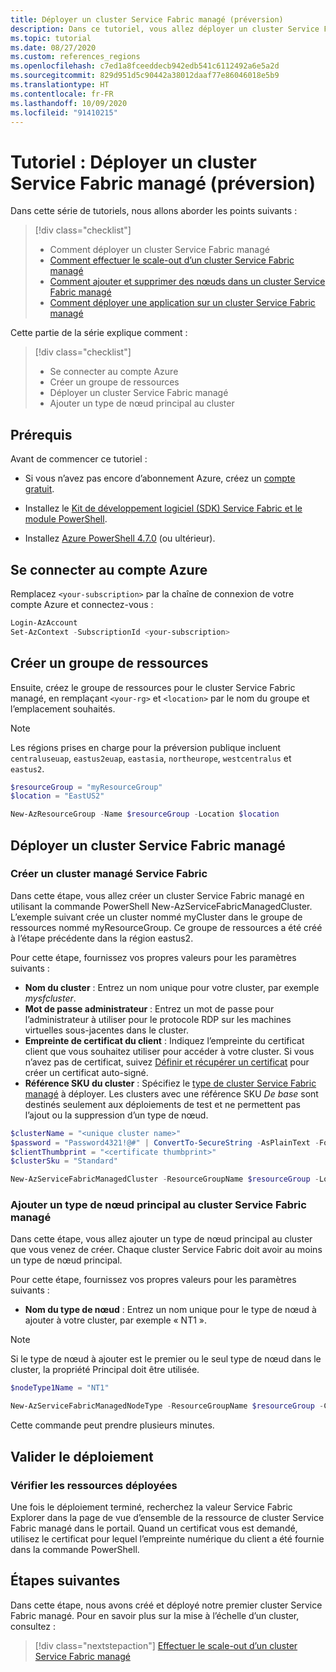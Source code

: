 ```yaml
---
title: Déployer un cluster Service Fabric managé (préversion)
description: Dans ce tutoriel, vous allez déployer un cluster Service Fabric managé à des fins de test.
ms.topic: tutorial
ms.date: 08/27/2020
ms.custom: references_regions
ms.openlocfilehash: c7ed1a8fceeddecb942edb541c6112492a6e5a2d
ms.sourcegitcommit: 829d951d5c90442a38012daaf77e86046018e5b9
ms.translationtype: HT
ms.contentlocale: fr-FR
ms.lasthandoff: 10/09/2020
ms.locfileid: "91410215"
---
```

# <a name="tutorial-deploy-a-service-fabric-managed-cluster-preview"></a>Tutoriel : Déployer un cluster Service Fabric managé (préversion)

Dans cette série de tutoriels, nous allons aborder les points suivants :

> [!div class="checklist"]
> * Comment déployer un cluster Service Fabric managé 
> * [Comment effectuer le scale-out d’un cluster Service Fabric managé](tutorial-managed-cluster-scale.md)
> * [Comment ajouter et supprimer des nœuds dans un cluster Service Fabric managé](tutorial-managed-cluster-add-remove-node-type.md)
> * [Comment déployer une application sur un cluster Service Fabric managé](tutorial-managed-cluster-deploy-app.md)

Cette partie de la série explique comment :

> [!div class="checklist"]
> * Se connecter au compte Azure
> * Créer un groupe de ressources
> * Déployer un cluster Service Fabric managé
> * Ajouter un type de nœud principal au cluster

## <a name="prerequisites"></a>Prérequis

Avant de commencer ce tutoriel :

* Si vous n’avez pas encore d’abonnement Azure, créez un [compte gratuit](https://azure.microsoft.com/free/?WT.mc_id=A261C142F).

* Installez le [Kit de développement logiciel (SDK) Service Fabric et le module PowerShell](service-fabric-get-started.md).

* Installez [Azure PowerShell 4.7.0](https://docs.microsoft.com/powershell/azure/release-notes-azureps?view=azps-4.7.0&preserve-view=true#azservicefabric) (ou ultérieur).

## <a name="connect-to-your-azure-account"></a>Se connecter au compte Azure

Remplacez `<your-subscription>` par la chaîne de connexion de votre compte Azure et connectez-vous :

```powershell
Login-AzAccount
Set-AzContext -SubscriptionId <your-subscription>

```

## <a name="create-a-new-resource-group"></a>Créer un groupe de ressources

Ensuite, créez le groupe de ressources pour le cluster Service Fabric managé, en remplaçant `<your-rg>` et `<location>` par le nom du groupe et l’emplacement souhaités.

> [!NOTE]
> Les régions prises en charge pour la préversion publique incluent `centraluseuap`, `eastus2euap`, `eastasia`, `northeurope`, `westcentralus` et `eastus2`.

```powershell
$resourceGroup = "myResourceGroup"
$location = "EastUS2"

New-AzResourceGroup -Name $resourceGroup -Location $location
```

## <a name="deploy-a-service-fabric-managed-cluster"></a>Déployer un cluster Service Fabric managé

### <a name="create-a-service-fabric-managed-cluster"></a>Créer un cluster managé Service Fabric

Dans cette étape, vous allez créer un cluster Service Fabric managé en utilisant la commande PowerShell New-AzServiceFabricManagedCluster. L’exemple suivant crée un cluster nommé myCluster dans le groupe de ressources nommé myResourceGroup. Ce groupe de ressources a été créé à l’étape précédente dans la région eastus2.

Pour cette étape, fournissez vos propres valeurs pour les paramètres suivants :

* **Nom du cluster** : Entrez un nom unique pour votre cluster, par exemple *mysfcluster*.
* **Mot de passe administrateur** : Entrez un mot de passe pour l’administrateur à utiliser pour le protocole RDP sur les machines virtuelles sous-jacentes dans le cluster.
* **Empreinte de certificat du client** : Indiquez l’empreinte du certificat client que vous souhaitez utiliser pour accéder à votre cluster. Si vous n’avez pas de certificat, suivez [Définir et récupérer un certificat](https://docs.microsoft.com/azure/key-vault/certificates/quick-create-portal) pour créer un certificat auto-signé.
* **Référence SKU du cluster** : Spécifiez le [type de cluster Service Fabric managé](overview-managed-cluster.md#service-fabric-managed-cluster-skus) à déployer. Les clusters avec une référence SKU *De base* sont destinés seulement aux déploiements de test et ne permettent pas l’ajout ou la suppression d’un type de nœud.

```powershell
$clusterName = "<unique cluster name>"
$password = "Password4321!@#" | ConvertTo-SecureString -AsPlainText -Force
$clientThumbprint = "<certificate thumbprint>"
$clusterSku = "Standard"

New-AzServiceFabricManagedCluster -ResourceGroupName $resourceGroup -Location $location -ClusterName $clusterName -ClientCertThumbprint $clientThumbprint -ClientCertIsAdmin -AdminPassword $password -Sku $clusterSKU -Verbose
```

### <a name="add-a-primary-node-type-to-the-service-fabric-managed-cluster"></a>Ajouter un type de nœud principal au cluster Service Fabric managé

Dans cette étape, vous allez ajouter un type de nœud principal au cluster que vous venez de créer. Chaque cluster Service Fabric doit avoir au moins un type de nœud principal.

Pour cette étape, fournissez vos propres valeurs pour les paramètres suivants :

* **Nom du type de nœud** : Entrez un nom unique pour le type de nœud à ajouter à votre cluster, par exemple « NT1 ».

> [!NOTE]
> Si le type de nœud à ajouter est le premier ou le seul type de nœud dans le cluster, la propriété Principal doit être utilisée.

```powershell
$nodeType1Name = "NT1"

New-AzServiceFabricManagedNodeType -ResourceGroupName $resourceGroup -ClusterName $clusterName -Name $nodeType1Name -Primary -InstanceCount 5
```

Cette commande peut prendre plusieurs minutes.

## <a name="validate-the-deployment"></a>Valider le déploiement

### <a name="review-deployed-resources"></a>Vérifier les ressources déployées

Une fois le déploiement terminé, recherchez la valeur Service Fabric Explorer dans la page de vue d’ensemble de la ressource de cluster Service Fabric managé dans le portail. Quand un certificat vous est demandé, utilisez le certificat pour lequel l’empreinte numérique du client a été fournie dans la commande PowerShell.

## <a name="next-steps"></a>Étapes suivantes

Dans cette étape, nous avons créé et déployé notre premier cluster Service Fabric managé. Pour en savoir plus sur la mise à l’échelle d’un cluster, consultez :

> [!div class="nextstepaction"]
> [Effectuer le scale-out d’un cluster Service Fabric managé](tutorial-managed-cluster-scale.md)
